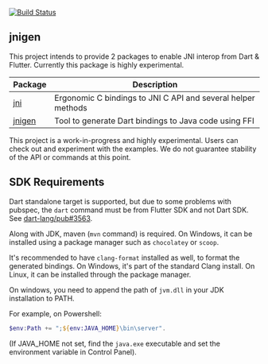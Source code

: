 [![Build Status](https://github.com/dart-lang/jnigen/workflows/Dart%20CI/badge.svg)](https://github.com/dart-lang/jnigen/actions?query=workflow%3A%22Dart+CI%22+branch%3Amain)

## jnigen

This project intends to provide 2 packages to enable JNI interop from Dart & Flutter. Currently this package is highly experimental.

| Package | Description |
| ------- | --------- |
| [jni](jni/) | Ergonomic C bindings to JNI C API and several helper methods |
| [jnigen](jnigen/) | Tool to generate Dart bindings to Java code using FFI |

This project is a work-in-progress and highly experimental. Users can check out and experiment with the examples. We do not guarantee stability of the API or commands at this point.

## SDK Requirements
Dart standalone target is supported, but due to some problems with pubspec, the `dart` command must be from Flutter SDK and not Dart SDK. See [dart-lang/pub#3563](https://github.com/dart-lang/pub/issues/3563).

Along with JDK, maven (`mvn` command) is required. On Windows, it can be installed using a package manager such as `chocolatey` or `scoop`.

It's recommended to have `clang-format` installed as well, to format the generated bindings. On Windows, it's part of the standard Clang install. On Linux, it can be installed through the package manager.

On windows, you need to append the path of `jvm.dll` in your JDK installation to PATH.

For example, on Powershell:

```powershell
$env:Path += ";${env:JAVA_HOME}\bin\server".
```

(If JAVA_HOME not set, find the `java.exe` executable and set the environment variable in Control Panel).
